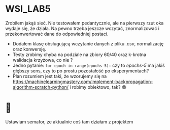 # WSI_LAB5

Zrobiłem jakąś sieć. Nie testowałem pedantycznie, ale na pierwszy rzut oka wydaje się, że działa. Na pewno trzeba jeszcze wczytać, znormalizować i przekonwertować dane do odpowiedniej postaci.

+ Dodałem klasę obsługującą wczytanie danych z pliku _.csv_, normalizację oraz konwersję.  
+ Testy zrobimy chyba na podziale na zbiory 60/40 oraz k-krotna walidacja krzyżowa, co nie ?  
+ Jedno pytanie: `for epoch in range(epochs-5):` czy to _epochs-5_ ma jakiś głębszy sens, czy to po prostu pozostałość po eksperymentach? 
+ Plan rozumiem jest taki, że wzorujemy się na https://machinelearningmastery.com/implement-backpropagation-algorithm-scratch-python/ i robimy obiektowo, tak? :laughing: 

# :vertical_traffic_light:   
Ustawiam semafor, że aktualnie coś tam działam z projektem 
